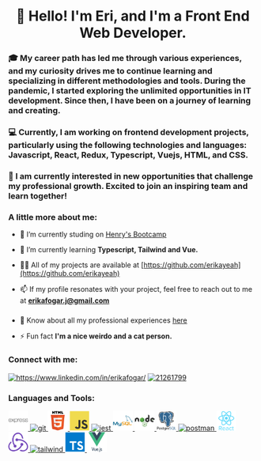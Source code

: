 <h1 align="center">👋 Hello! I'm Eri, and I'm a Front End Web Developer.</h1>

<h3 align="left">🎓 My career path has led me through various experiences, and my curiosity drives me to continue learning and specializing in different methodologies and tools. During the pandemic, I started exploring the unlimited opportunities in IT development. Since then, I have been on a journey of learning and creating. </h3>
<h3 align="left">💻 Currently, I am working on frontend development projects, particularly using the following technologies and languages: Javascript, React, Redux, Typescript, Vuejs, HTML, and CSS. </h3>
<h3 align="left">💼 I am currently interested in new opportunities that challenge my professional growth. Excited to join an inspiring team and learn together! </h3>

<h3 align="left"> A little more about me: </h3>

- 🔭 I’m currently studing on [Henry's Bootcamp](https://www.soyhenry.com/)

- 🌱 I’m currently learning **Typescript, Tailwind and Vue.**

- 👨‍💻 All of my projects are available at [https://github.com/erikayeah](https://github.com/erikayeah)

- 📫 If my profile resonates with your project, feel free to reach out to me at **erikafogar.j@gmail.com** <h3 align="left">

- 📄 Know about all my professional experiences [here](https://www.linkedin.com/in/erikafogar-front-end-developer/)

- ⚡ Fun fact **I'm a nice weirdo and a cat person.**

<h3 align="left">Connect with me:</h3>
<p align="left">
<a href="https://linkedin.com/in/https://www.linkedin.com/in/erikafogar/" target="blank"><img align="center" src="https://raw.githubusercontent.com/rahuldkjain/github-profile-readme-generator/master/src/images/icons/Social/linked-in-alt.svg" alt="https://www.linkedin.com/in/erikafogar/" height="30" width="40" /></a>
<a href="https://stackoverflow.com/users/21261799" target="blank"><img align="center" src="https://raw.githubusercontent.com/rahuldkjain/github-profile-readme-generator/master/src/images/icons/Social/stack-overflow.svg" alt="21261799" height="30" width="40" /></a>
</p>

<h3 align="left">Languages and Tools:</h3>
<p align="left"> <a href="https://expressjs.com" target="_blank" rel="noreferrer"> <img src="https://raw.githubusercontent.com/devicons/devicon/master/icons/express/express-original-wordmark.svg" alt="express" width="40" height="40"/> </a> <a href="https://git-scm.com/" target="_blank" rel="noreferrer"> <img src="https://www.vectorlogo.zone/logos/git-scm/git-scm-icon.svg" alt="git" width="40" height="40"/> </a> <a href="https://www.w3.org/html/" target="_blank" rel="noreferrer"> <img src="https://raw.githubusercontent.com/devicons/devicon/master/icons/html5/html5-original-wordmark.svg" alt="html5" width="40" height="40"/> </a> <a href="https://developer.mozilla.org/en-US/docs/Web/JavaScript" target="_blank" rel="noreferrer"> <img src="https://raw.githubusercontent.com/devicons/devicon/master/icons/javascript/javascript-original.svg" alt="javascript" width="40" height="40"/> </a> <a href="https://jestjs.io" target="_blank" rel="noreferrer"> <img src="https://www.vectorlogo.zone/logos/jestjsio/jestjsio-icon.svg" alt="jest" width="40" height="40"/> </a> <a href="https://www.mysql.com/" target="_blank" rel="noreferrer"> <img src="https://raw.githubusercontent.com/devicons/devicon/master/icons/mysql/mysql-original-wordmark.svg" alt="mysql" width="40" height="40"/> </a> <a href="https://nodejs.org" target="_blank" rel="noreferrer"> <img src="https://raw.githubusercontent.com/devicons/devicon/master/icons/nodejs/nodejs-original-wordmark.svg" alt="nodejs" width="40" height="40"/> </a> <a href="https://www.postgresql.org" target="_blank" rel="noreferrer"> <img src="https://raw.githubusercontent.com/devicons/devicon/master/icons/postgresql/postgresql-original-wordmark.svg" alt="postgresql" width="40" height="40"/> </a> <a href="https://postman.com" target="_blank" rel="noreferrer"> <img src="https://www.vectorlogo.zone/logos/getpostman/getpostman-icon.svg" alt="postman" width="40" height="40"/> </a> <a href="https://reactjs.org/" target="_blank" rel="noreferrer"> <img src="https://raw.githubusercontent.com/devicons/devicon/master/icons/react/react-original-wordmark.svg" alt="react" width="40" height="40"/> </a> <a href="https://redux.js.org" target="_blank" rel="noreferrer"> <img src="https://raw.githubusercontent.com/devicons/devicon/master/icons/redux/redux-original.svg" alt="redux" width="40" height="40"/> </a> <a href="https://tailwindcss.com/" target="_blank" rel="noreferrer"> <img src="https://www.vectorlogo.zone/logos/tailwindcss/tailwindcss-icon.svg" alt="tailwind" width="40" height="40"/> </a> <a href="https://www.typescriptlang.org/" target="_blank" rel="noreferrer"> <img src="https://raw.githubusercontent.com/devicons/devicon/master/icons/typescript/typescript-original.svg" alt="typescript" width="40" height="40"/> </a> <a href="https://vuejs.org/" target="_blank" rel="noreferrer"> <img src="https://raw.githubusercontent.com/devicons/devicon/master/icons/vuejs/vuejs-original-wordmark.svg" alt="vuejs" width="40" height="40"/> </a> </p>
